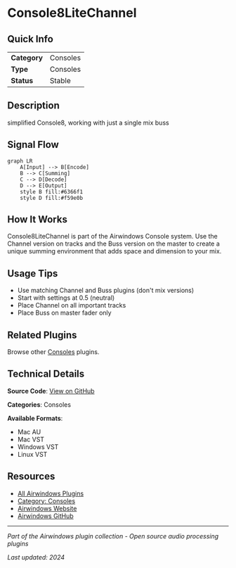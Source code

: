 # Console8LiteChannel



## Quick Info

| | |
|---|---|
| **Category** | Consoles |
| **Type** | Consoles |
| **Status** | Stable |

## Description

simplified Console8, working with just a single mix buss

## Signal Flow

```mermaid
graph LR
    A[Input] --> B[Encode]
    B --> C[Summing]
    C --> D[Decode]
    D --> E[Output]
    style B fill:#6366f1
    style D fill:#f59e0b
```

## How It Works

Console8LiteChannel is part of the Airwindows Console system. Use the Channel version on tracks and the Buss version on the master to create a unique summing environment that adds space and dimension to your mix.

## Usage Tips

- Use matching Channel and Buss plugins (don't mix versions)
- Start with settings at 0.5 (neutral)
- Place Channel on all important tracks
- Place Buss on master fader only


## Related Plugins

Browse other [Consoles](../categories/consoles.md) plugins.


## Technical Details

**Source Code**: [View on GitHub](https://github.com/airwindows/airwindows/tree/master/plugins/LinuxVST/src/Console8LiteChannel)

**Categories**: Consoles

**Available Formats**:
- Mac AU
- Mac VST
- Windows VST
- Linux VST

## Resources

- [All Airwindows Plugins](../../README.md)
- [Category: Consoles](../categories/consoles.md)
- [Airwindows Website](https://www.airwindows.com)
- [Airwindows GitHub](https://github.com/airwindows/airwindows)

---

*Part of the Airwindows plugin collection - Open source audio processing plugins*

*Last updated: 2024*
